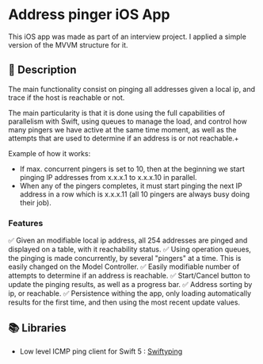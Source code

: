 # Address pinger iOS App

This iOS app was made as part of an interview project. I applied a simple version of the MVVM structure for it.

## :memo: Description 

The main functionality consist on pinging all addresses given a local ip, and trace if the host is reachable or not.

The main particularity is that it is done using the full capabilities of parallelism with Swift, using queues to manage the load, and control
how many pingers we have active at the same time moment, as well as the attempts that are used to determine if an address is or not reachable.+

Example of how it works:

- If max. concurrent pingers is set to 10, then at the beginning we start pinging IP addresses from x.x.x.1 to x.x.x.10 in parallel.
- When any of the pingers completes, it must start pinging the next IP address in a row which is x.x.x.11 (all 10 pingers are always busy doing their job).

### Features

:white_check_mark: Given an modifiable local ip address, all 254 addresses are pinged and displayed on a table, with it reachability status.
:white_check_mark: Using operation queues, the pinging is made concurrently, by several "pingers" at a time. This is easily changed on the Model Controller. 
:white_check_mark: Easily modifiable number of attempts to determine if an address is reachable. 
:white_check_mark: Start/Cancel button to update the pinging results, as well as a progress bar.
:white_check_mark: Address sorting by ip, or reachable.
:white_check_mark: Persistence withing the app, only loading automatically results for the first time, and then using the most recent update values.

## :books: Libraries 

- Low level ICMP ping client for Swift 5 : [Swiftyping](https://github.com/samiyr/SwiftyPing)
